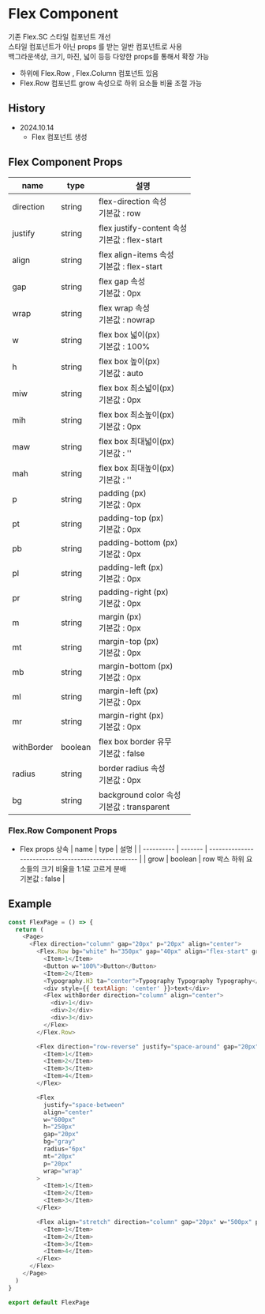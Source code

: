 # Flex Component

기존 Flex.SC 스타일 컴포넌트 개선  
스타일 컴포넌트가 아닌 props 를 받는 일반 컴포넌트로 사용  
백그라운색상, 크기, 마진, 넓이 등등 다양한 props를 통해서 확장 가능

- 하위에 Flex.Row , Flex.Column 컴포넌트 있음
- Flex.Row 컴포넌트 grow 속성으로 하위 요소들 비율 조절 가능

## History

- 2024.10.14
  - Flex 컴포넌트 생성

## Flex Component Props

| name       | type    | 설명                                                |
| ---------- | ------- | --------------------------------------------------- |
| direction  | string  | flex-direction 속성 <br/> 기본값 : row              |
| justify    | string  | flex justify-content 속성 <br/> 기본값 : flex-start |
| align      | string  | flex align-items 속성 <br/> 기본값 : flex-start     |
| gap        | string  | flex gap 속성 <br/> 기본값 : 0px                    |
| wrap       | string  | flex wrap 속성 <br/> 기본값 : nowrap                |
| w          | string  | flex box 넓이(px) <br/> 기본값 : 100%               |
| h          | string  | flex box 높이(px) <br/> 기본값 : auto               |
| miw        | string  | flex box 최소넓이(px) <br/> 기본값 : 0px            |
| mih        | string  | flex box 최소높이(px) <br/> 기본값 : 0px            |
| maw        | string  | flex box 최대넓이(px) <br/> 기본값 : ''             |
| mah        | string  | flex box 최대높이(px) <br/> 기본값 : ''             |
| p          | string  | padding (px) <br/> 기본값 : 0px                     |
| pt         | string  | padding-top (px) <br/> 기본값 : 0px                 |
| pb         | string  | padding-bottom (px) <br/> 기본값 : 0px              |
| pl         | string  | padding-left (px) <br/> 기본값 : 0px                |
| pr         | string  | padding-right (px) <br/> 기본값 : 0px               |
| m          | string  | margin (px) <br/> 기본값 : 0px                      |
| mt         | string  | margin-top (px) <br/> 기본값 : 0px                  |
| mb         | string  | margin-bottom (px) <br/> 기본값 : 0px               |
| ml         | string  | margin-left (px) <br/> 기본값 : 0px                 |
| mr         | string  | margin-right (px) <br/> 기본값 : 0px                |
| withBorder | boolean | flex box border 유무 <br/> 기본값 : false           |
| radius     | string  | border radius 속성 <br/> 기본값 : 0px               |
| bg         | string  | background color 속성 <br/> 기본값 : transparent    |

### Flex.Row Component Props

- Flex props 상속
  | name | type | 설명 |
  | ---------- | ------- | --------------------------------------------------- |
  | grow | boolean | row 박스 하위 요소들의 크기 비율을 1:1로 고르게 분배 <br/> 기본값 : false |

## Example

```js
const FlexPage = () => {
  return (
    <Page>
      <Flex direction="column" gap="20px" p="20px" align="center">
        <Flex.Row bg="white" h="350px" gap="40px" align="flex-start" grow>
          <Item>1</Item>
          <Button w="100%">Button</Button>
          <Item>2</Item>
          <Typography.H3 ta="center">Typography Typography Typography</Typography.H3>
          <div style={{ textAlign: 'center' }}>text</div>
          <Flex withBorder direction="column" align="center">
            <div>1</div>
            <div>2</div>
            <div>3</div>
          </Flex>
        </Flex.Row>

        <Flex direction="row-reverse" justify="space-around" gap="20px" p="20px" bg="white">
          <Item>1</Item>
          <Item>2</Item>
          <Item>3</Item>
          <Item>4</Item>
        </Flex>

        <Flex
          justify="space-between"
          align="center"
          w="600px"
          h="250px"
          gap="20px"
          bg="gray"
          radius="6px"
          mt="20px"
          p="20px"
          wrap="wrap"
        >
          <Item>1</Item>
          <Item>2</Item>
          <Item>3</Item>
        </Flex>

        <Flex align="stretch" direction="column" gap="20px" w="500px" p="20px" bg="white" withBorder radius="4px">
          <Item>1</Item>
          <Item>2</Item>
          <Item>3</Item>
          <Item>4</Item>
        </Flex>
      </Flex>
    </Page>
  )
}

export default FlexPage
```
